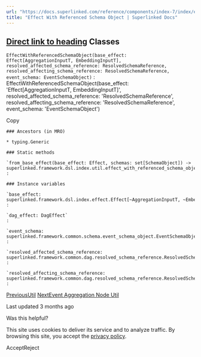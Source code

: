 ```yaml
---
url: "https://docs.superlinked.com/reference/components/index-7/index/effect_with_referenced_schema_object"
title: "Effect With Referenced Schema Object | Superlinked Docs"
---
```


## [Direct link to heading](https://docs.superlinked.com/reference/components/index-7/index/effect_with_referenced_schema_object\#classes)    Classes

`EffectWithReferencedSchemaObject(base_effect: Effect[AggregationInputT, EmbeddingInputT], resolved_affected_schema_reference: ResolvedSchemaReference, resolved_affecting_schema_reference: ResolvedSchemaReference, event_schema: EventSchemaObject)`
: EffectWithReferencedSchemaObject(base\_effect: 'Effect\[AggregationInputT, EmbeddingInputT\]', resolved\_affected\_schema\_reference: 'ResolvedSchemaReference', resolved\_affecting\_schema\_reference: 'ResolvedSchemaReference', event\_schema: 'EventSchemaObject')

Copy

```inline-grid min-w-full grid-cols-[auto_1fr] [count-reset:line] print:whitespace-pre-wrap
### Ancestors (in MRO)

* typing.Generic

### Static methods

`from_base_effect(base_effect: Effect, schemas: set[SchemaObject]) ‑> superlinked.framework.dsl.index.util.effect_with_referenced_schema_object.EffectWithReferencedSchemaObject`
:

### Instance variables

`base_effect: superlinked.framework.dsl.index.effect.Effect[~AggregationInputT, ~EmbeddingInputT]`
:

`dag_effect: DagEffect`
:

`event_schema: superlinked.framework.common.schema.event_schema_object.EventSchemaObject`
:

`resolved_affected_schema_reference: superlinked.framework.common.dag.resolved_schema_reference.ResolvedSchemaReference`
:

`resolved_affecting_schema_reference: superlinked.framework.common.dag.resolved_schema_reference.ResolvedSchemaReference`
:
```

[PreviousUtil](https://docs.superlinked.com/reference/components/index-7/index) [NextEvent Aggregation Node Util](https://docs.superlinked.com/reference/components/index-7/index/event_aggregation_node_util)

Last updated 3 months ago

Was this helpful?

This site uses cookies to deliver its service and to analyze traffic. By browsing this site, you accept the [privacy policy](https://superlinked.com/policies/privacy-policy).

AcceptReject